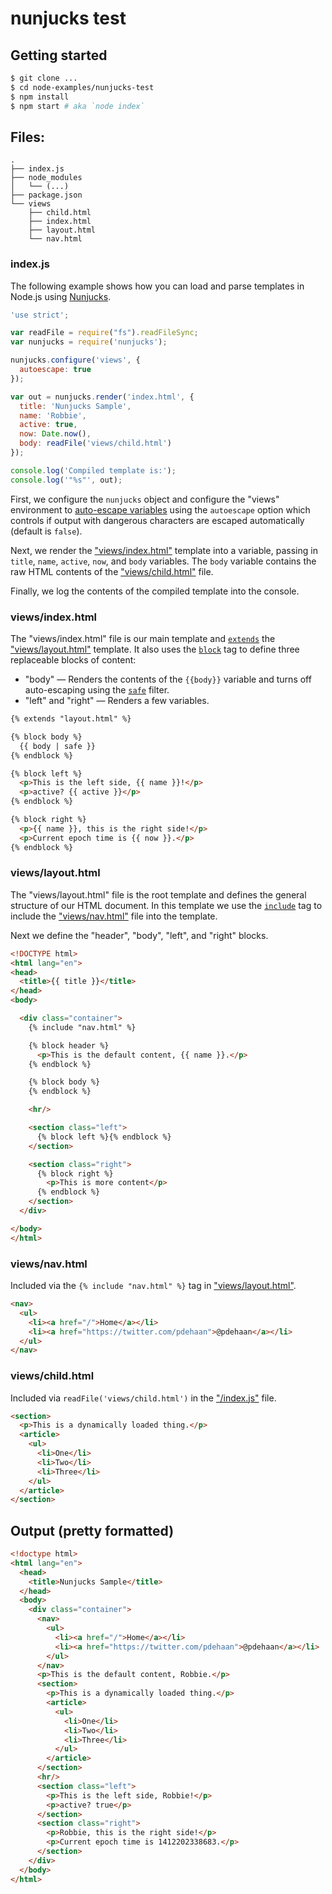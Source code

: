 # nunjucks test

## Getting started

```sh
$ git clone ...
$ cd node-examples/nunjucks-test
$ npm install
$ npm start # aka `node index`
```

## Files:

```
.
├── index.js
├── node_modules
│   └── (...)
├── package.json
└── views
    ├── child.html
    ├── index.html
    ├── layout.html
    └── nav.html
```

### index.js

The following example shows how you can load and parse templates in Node.js using [Nunjucks](https://mozilla.github.io/nunjucks/).

```js
'use strict';

var readFile = require("fs").readFileSync;
var nunjucks = require('nunjucks');

nunjucks.configure('views', {
  autoescape: true
});

var out = nunjucks.render('index.html', {
  title: 'Nunjucks Sample',
  name: 'Robbie',
  active: true,
  now: Date.now(),
  body: readFile('views/child.html')
});

console.log('Compiled template is:');
console.log('"%s"', out);
```

First, we configure the `nunjucks` object and configure the "views" environment to [auto-escape variables](https://mozilla.github.io/nunjucks/templating.html#autoescaping) using the `autoescape` option which controls if output with dangerous characters are escaped automatically (default is `false`).

Next, we render the ["views/index.html"]() template into a variable, passing in `title`, `name`, `active`, `now`, and `body` variables. The `body` variable contains the raw HTML contents of the ["views/child.html"]() file.

Finally, we log the contents of the compiled template into the console.

### views/index.html

The "views/index.html" file is our main template and [`extends`](https://mozilla.github.io/nunjucks/templating.html#extends) the ["views/layout.html"]() template. It also uses the [`block`](https://mozilla.github.io/nunjucks/templating.html#block) tag to define three replaceable blocks of content:

- "body" &mdash; Renders the contents of the `{{body}}` variable and turns off auto-escaping using the [`safe`](https://mozilla.github.io/nunjucks/templating.html#autoescaping) filter.
- "left" and "right" &mdash; Renders a few variables.

```html
{% extends "layout.html" %}

{% block body %}
  {{ body | safe }}
{% endblock %}

{% block left %}
  <p>This is the left side, {{ name }}!</p>
  <p>active? {{ active }}</p>
{% endblock %}

{% block right %}
  <p>{{ name }}, this is the right side!</p>
  <p>Current epoch time is {{ now }}.</p>
{% endblock %}
```

### views/layout.html

The "views/layout.html" file is the root template and defines the general structure of our HTML document. In this template we use the [`include`](https://mozilla.github.io/nunjucks/templating.html#include) tag to include the ["views/nav.html"]() file into the template.

Next we define the "header", "body", "left", and "right" blocks.

```html
<!DOCTYPE html>
<html lang="en">
<head>
  <title>{{ title }}</title>
</head>
<body>

  <div class="container">
    {% include "nav.html" %}

    {% block header %}
      <p>This is the default content, {{ name }}.</p>
    {% endblock %}

    {% block body %}
    {% endblock %}

    <hr/>

    <section class="left">
      {% block left %}{% endblock %}
    </section>

    <section class="right">
      {% block right %}
        <p>This is more content</p>
      {% endblock %}
    </section>
  </div>

</body>
</html>
```

### views/nav.html

Included via the `{% include "nav.html" %}` tag in ["views/layout.html"]().

```html
<nav>
  <ul>
    <li><a href="/">Home</a></li>
    <li><a href="https://twitter.com/pdehaan">@pdehaan</a></li>
  </ul>
</nav>
```

### views/child.html

Included via `readFile('views/child.html')` in the ["/index.js"]() file.

```html
<section>
  <p>This is a dynamically loaded thing.</p>
  <article>
    <ul>
      <li>One</li>
      <li>Two</li>
      <li>Three</li>
    </ul>
  </article>
</section>
```

## Output (pretty formatted)

```html
<!doctype html>
<html lang="en">
  <head>
    <title>Nunjucks Sample</title>
  </head>
  <body>
    <div class="container">
      <nav>
        <ul>
          <li><a href="/">Home</a></li>
          <li><a href="https://twitter.com/pdehaan">@pdehaan</a></li>
        </ul>
      </nav>
      <p>This is the default content, Robbie.</p>
      <section>
        <p>This is a dynamically loaded thing.</p>
        <article>
          <ul>
            <li>One</li>
            <li>Two</li>
            <li>Three</li>
          </ul>
        </article>
      </section>
      <hr/>
      <section class="left">
        <p>This is the left side, Robbie!</p>
        <p>active? true</p>
      </section>
      <section class="right">
        <p>Robbie, this is the right side!</p>
        <p>Current epoch time is 1412202338683.</p>
      </section>
    </div>
  </body>
</html>
```




